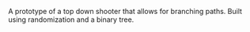 A prototype of a top down shooter that allows for branching paths. Built using randomization and a binary tree.
